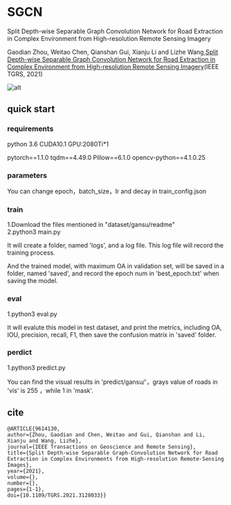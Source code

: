 # SGCN
Split Depth-wise Separable Graph Convolution Network for Road Extraction in Complex Environment from High-resolution Remote Sensing Imagery

Gaodian Zhou, Weitao Chen, Qianshan Gui, Xianju Li and Lizhe Wang,[Split Depth-wise Separable Graph Convolution Network for Road Extraction in Complex Environment from High-resolution Remote Sensing Imagery](https://ieeexplore.ieee.org/document/9614130)(IEEE TGRS, 2021)

![alt](https://github.com/tist0bsc/SGCN/Figures/Fig-1.png)

## quick start
### requirements
python 3.6 CUDA10.1 GPU:2080Ti*1

pytorch==1.1.0
tqdm==4.49.0
Pillow==6.1.0
opencv-python==4.1.0.25
### parameters
You can change epoch，batch_size，lr and decay in train_config.json
### train
1.Download the files mentioned in "dataset/gansu/readme"  
2.python3 main.py  

It will create a folder, named 'logs', and a log file. This log file will record the training process. 

And the trained model, with maximum OA in validation set, will be saved in a folder, named 'saved', and record the epoch num in 'best_epoch.txt' when saving the model. 
### eval
1.python3 eval.py  

It will evalute this model in test dataset, and print the metrics, including OA, IOU, precision, recall, F1, then save the confusion matrix in 'saved' folder.
### perdict
1.python3 predict.py  

You can find the visual results in 'predict/gansu/'，grays value of roads in 'vis' is 255 ，while 1 in 'mask'.

## cite
    @ARTICLE{9614130,
    author={Zhou, Gaodian and Chen, Weitao and Gui, Qianshan and Li, Xianju and Wang, Lizhe},
    journal={IEEE Transactions on Geoscience and Remote Sensing}, 
    title={Split Depth-wise Separable Graph-Convolution Network for Road Extraction in Complex Environments from High-resolution Remote-Sensing Images}, 
    year={2021},
    volume={},
    number={},
    pages={1-1},
    doi={10.1109/TGRS.2021.3128033}}

